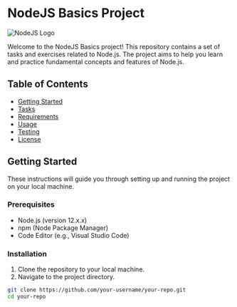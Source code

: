 # NodeJS Basics Project

![NodeJS Logo](https://nodejs.org/static/images/logos/nodejs-new-pantone-black.png)

Welcome to the NodeJS Basics project! This repository contains a set of tasks and exercises related to Node.js. The project aims to help you learn and practice fundamental concepts and features of Node.js.

## Table of Contents
- [Getting Started](#getting-started)
- [Tasks](#tasks)
- [Requirements](#requirements)
- [Usage](#usage)
- [Testing](#testing)
- [License](#license)

## Getting Started
These instructions will guide you through setting up and running the project on your local machine.

### Prerequisites
- Node.js (version 12.x.x)
- npm (Node Package Manager)
- Code Editor (e.g., Visual Studio Code)

### Installation
1. Clone the repository to your local machine.
2. Navigate to the project directory.

```bash
git clone https://github.com/your-username/your-repo.git
cd your-repo
